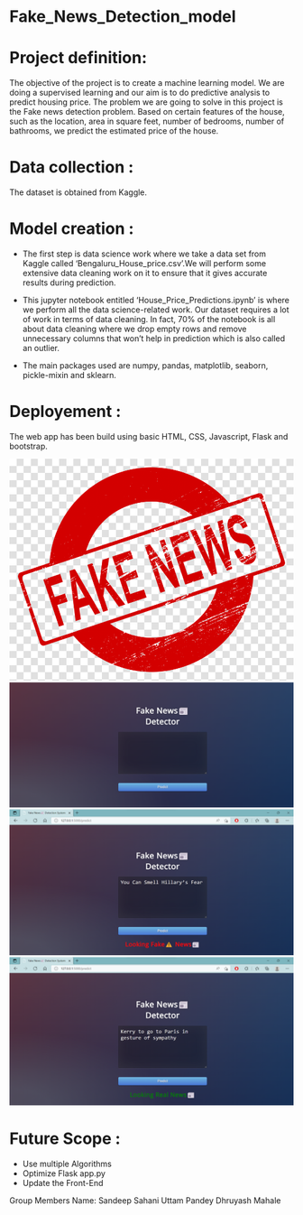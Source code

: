 # Fake_News_Detection_model

# Project definition:
The objective of the project is to create a machine learning model. We are doing a supervised learning and our aim is to do predictive analysis to predict housing price.
The problem we are going to solve in this project is the Fake news detection problem. Based on certain features of the house, such as the location, area in square feet, number of bedrooms, number of bathrooms, we predict the estimated price of the house.

# Data collection :
The dataset is obtained from Kaggle.

# Model creation :
- The first step is data science work where we take a data set from Kaggle called ‘Bengaluru_House_price.csv’.We will perform some extensive data cleaning work on it to ensure that it gives accurate results during prediction.

- This jupyter notebook entitled ‘House_Price_Predictions.ipynb’ is where we perform all the data science-related work. Our dataset requires a lot of work in terms of data cleaning. In fact, 70% of the notebook is all about data cleaning where we drop empty rows and remove unnecessary columns that won’t help in prediction which is also called an outlier.

- The main packages used are numpy, pandas, matplotlib, seaborn, pickle-mixin and sklearn.

# Deployement :
The web app has been build using basic HTML, CSS, Javascript, Flask and bootstrap.

![Final_Website](https://github.com/Sandeep0424/Fake-News-Detection/blob/main/2.png)
![Final_Website](https://github.com/Sandeep0424/Fake-News-Detection/blob/main/Picture1.png)
![Final_Website](https://github.com/Sandeep0424/Fake-News-Detection/blob/main/Picture2.png)
![Final_Website](https://github.com/Sandeep0424/Fake-News-Detection/blob/main/Picture3.png)


# Future Scope :
- Use multiple Algorithms
- Optimize Flask app.py
- Update the Front-End

Group Members Name: 
Sandeep Sahani
Uttam Pandey
Dhruyash Mahale

